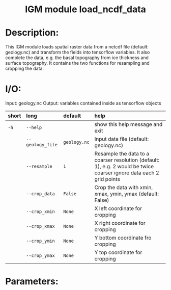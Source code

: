 ### <h1 align="center" id="title">IGM module load_ncdf_data </h1>

# Description:

This IGM module loads spatial raster data from a netcdf file (default: geology.nc) and transform the fields into tensorflow variables. It also complete the data, e.g. the basal topography from ice thickness and surface topography. It contains the two functions for resampling and cropping the data.

# I/O:

Input: geology.nc
Output: variables contained inside as tensorflow objects


|short|long|default|help|
| :--- | :--- | :--- | :--- |
|`-h`|`--help`||show this help message and exit|
||`--geology_file`|`geology.nc`|Input data file (default: geology.nc)|
||`--resample`|`1`|Resample the data to a coarser resolution (default: 1), e.g. 2 would be twice coarser ignore data each 2 grid points|
||`--crop_data`|`False`|Crop the data with xmin, xmax, ymin, ymax (default: False)|
||`--crop_xmin`|`None`|X left coordinate for cropping|
||`--crop_xmax`|`None`|X right coordinate for cropping|
||`--crop_ymin`|`None`|Y bottom coordinate fro cropping|
||`--crop_ymax`|`None`|Y top coordinate for cropping|
 
# Parameters: 

